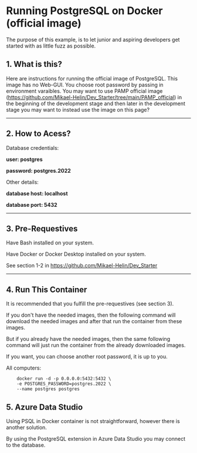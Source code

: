 # **Running PostgreSQL on Docker (official image)**

The purpose of this example, is to let junior and aspiring developers get started with as little fuzz as possible.

## **1. What is this?**

Here are instructions for running the official image of PostgreSQL. This image has no Web-GUI. You choose root password by passing in environment varaibles. You may want to use PAMP official image (https://github.com/Mikael-Helin/Dev_Starter/tree/main/PAMP_official) in the beginning of the development stage and then later in the development stage you may want to instead use the image on this page?

___

## **2. How to Acess?**

Database credentials:

**user: postgres**

**password: postgres.2022**

Other details:

**database host: localhost**

**database port: 5432**
___

## **3. Pre-Requestives**

Have Bash installed on your system.

Have Docker or Docker Desktop installed on your system.

See section 1-2 in https://github.com/Mikael-Helin/Dev_Starter

___

## **4. Run This Container**

It is recommended that you fulfill the pre-requestives (see section 3).

If you don't have the needed images, then the following command will download the needed images and after that run the container from these images.

But if you already have the needed images, then the same following command will just run the container from the already downloaded images.

If you want, you can choose another root password, it is up to you.

All computers:

        docker run -d -p 0.0.0.0:5432:5432 \
        -e POSTGRES_PASSWORD=postgres.2022 \
        --name postgres postgres

## **5. Azure Data Studio**

Using PSQL in Docker container is not straightforward, however there is another solution.

By using the PostgreSQL extension in Azure Data Studio you may connect to the database.

